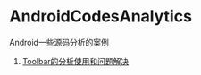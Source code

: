 # AndroidCodesAnalytics
Android一些源码分析的案例
1. [Toolbar的分析使用和问题解决](https://juejin.im/post/5c40599f6fb9a049c0434eb0)
